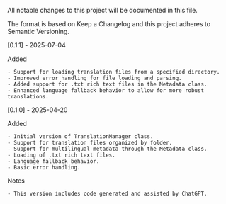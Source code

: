 All notable changes to this project will be documented in this file.

The format is based on Keep a Changelog
and this project adheres to Semantic Versioning.

[0.1.1] - 2025-07-04

Added

    - Support for loading translation files from a specified directory.
    - Improved error handling for file loading and parsing.
    - Added support for .txt rich text files in the Metadata class.
    - Enhanced language fallback behavior to allow for more robust translations.

[0.1.0] - 2025-04-20

Added

    - Initial version of TranslationManager class.
    - Support for translation files organized by folder.
    - Support for multilingual metadata through the Metadata class.
    - Loading of .txt rich text files.
    - Language fallback behavior.
    - Basic error handling.

Notes

    - This version includes code generated and assisted by ChatGPT.